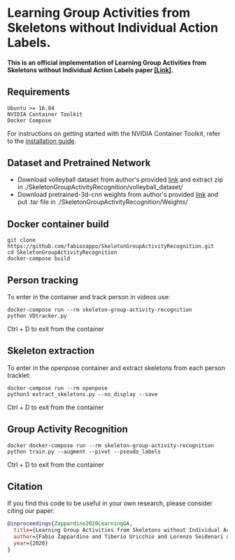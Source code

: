 # Learning Group Activities from Skeletons without Individual Action Labels.
#### This is an official implementation of Learning Group Activities from Skeletons without Individual Action Labels paper [[Link]](http://www.micc.unifi.it/seidenari/publication/icpr-2020-1/icpr-2020-1.pdf).

## Requirements
```
Ubuntu >= 16.04
NVIDIA Container Toolkit
Docker Compose
```
For instructions on getting started with the NVIDIA Container Toolkit, refer to the [installation guide](https://docs.nvidia.com/datacenter/cloud-native/container-toolkit/install-guide.html#docker).

## Dataset and Pretrained Network
- Download volleyball dataset from author's provided [link](http://vml.cs.sfu.ca/wp-content/uploads/volleyballdataset/volleyball.zip) and extract zip in ./SkeletonGroupActivityRecognition/volleyball_dataset/ 
- Download pretrained-3d-cnn weights from author's provided [link](https://drive.google.com/drive/folders/1u_l-yvhS0shpW6e0tCiqPE7Bd1qQZKdD) and put .tar file in ./SkeletonGroupActivityRecognition/Weights/

## Docker container build
```
git clone https://github.com/fabiozappo/SkeletonGroupActivityRecognition.git 
cd SkeletonGroupActivityRecognition
docker-compose build
```

## Person tracking
To enter in the container and track person in videos use:
```
docker-compose run --rm skeleton-group-activity-recognition
python VDtracker.py
```
Ctrl + D to exit from the container

## Skeleton extraction 
To enter in the openpose container and extract skeletons from each person tracklet:
```
docker-compose run --rm openpose 
python3 extract_skeletons.py --no_display --save
```
Ctrl + D to exit from the container


## Group Activity Recognition
```
docker docker-compose run --rm skeleton-group-activity-recognition 
python train.py --augment --pivot --pseudo_labels
```
Ctrl + D to exit from the container

## Citation
If you find this code to be useful in your own research, please consider citing our paper:
```bib
@inproceedings{Zappardino2020LearningGA,
  title={Learning Group Activities from Skeletons without Individual Action Labels},
  author={Fabio Zappardino and Tiberio Uricchio and Lorenzo Seidenari and A. D. Bimbo},
  year={2020}
}
```
